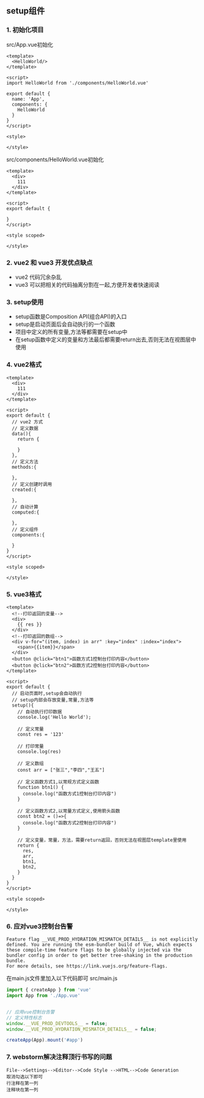 ## setup组件

### 1. 初始化项目
src/App.vue初始化
```vue
<template>
  <HelloWorld/>
</template>

<script>
import HelloWorld from './components/HelloWorld.vue'

export default {
  name: 'App',
  components: {
    HelloWorld
  }
}
</script>

<style>

</style>
```

src/components/HelloWorld.vue初始化
```vue
<template>
  <div>
    111
  </div>
</template>

<script>
export default {

}
</script>

<style scoped>

</style>
```

### 2. vue2 和 vue3 开发优点缺点
- vue2 代码冗余杂乱
- vue3 可以把相关的代码抽离分割在一起,方便开发者快速阅读

### 3. setup使用
- setup函数是Composition API(组合API)的入口
- setup是启动页面后会自动执行的一个函数
- 项目中定义的所有变量,方法等都需要在setup中
- 在setup函数中定义的变量和方法最后都需要return出去,否则无法在视图层中使用

### 4. vue2格式
```vue
<template>
  <div>
    111
  </div>
</template>

<script>
export default {
  // vue2 方式
  // 定义数据
  data(){
    return {
      
    }
  },
  // 定义方法
  methods:{
    
  },
  // 定义创建时调用
  created:{
    
  },
  // 自动计算
  computed:{
    
  },
  // 定义组件
  components:{
    
  }
}
</script>

<style scoped>

</style>
```

### 5. vue3格式
```vue
<template>
  <!--打印返回的变量-->
  <div>
    {{ res }}
  </div>
  <!--打印返回的数组-->
  <div v-for="(item, index) in arr" :key="index" :index="index">
    <span>{{item}}</span>
  </div>
  <button @click="btn1">函数方式1控制台打印内容</button>
  <button @click="btn2">函数方式2控制台打印内容</button>
</template>

<script>
export default {
  // 启动页面时,setup会自动执行
  // setup内部会存放变量,常量,方法等
  setup(){
    // 自动执行打印数据
    console.log('Hello World');

    // 定义常量
    const res = '123'
    
    // 打印常量
    console.log(res)
    
    // 定义数组
    const arr = ["张三","李四","王五"]
    
    // 定义函数方式1,以常规方式定义函数
    function btn1() {
      console.log("函数方式1控制台打印内容")
    }
    
    // 定义函数方式2,以常量方式定义,使用箭头函数
    const btn2 = ()=>{
      console.log("函数方式2控制台打印内容")
    }
    
    // 定义变量，常量，方法，需要return返回，否则无法在视图层template里使用
    return {
      res,
      arr,
      btn1,
      btn2,
    }
  }
}
</script>

<style scoped>

</style>
```

### 6. 应对vue3控制台告警
```text
Feature flag __VUE_PROD_HYDRATION_MISMATCH_DETAILS__ is not explicitly defined. You are running the esm-bundler build of Vue, which expects these compile-time feature flags to be globally injected via the bundler config in order to get better tree-shaking in the production bundle.
For more details, see https://link.vuejs.org/feature-flags.
```
在main.js文件里加入以下代码即可
src/main.js
```js
import { createApp } from 'vue'
import App from './App.vue'


// 应用vue控制台告警
// 定义特性标志
window.__VUE_PROD_DEVTOOLS__ = false;
window.__VUE_PROD_HYDRATION_MISMATCH_DETAILS__ = false;

createApp(App).mount('#app')
```

### 7. webstorm解决注释顶行书写的问题
```text
File-->Settings-->Editor-->Code Style -->HTML-->Code Generation
取消勾选以下即可
行注释在第一列
注释块在第一列
```

